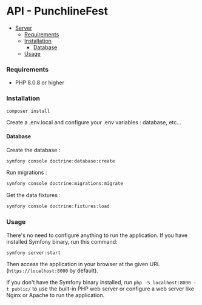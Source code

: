 API - PunchlineFest
========================

- [Server](#server)
    - [Requirements](#requirements)
    - [Installation](#installation)
        - [Database](#database)
    - [Usage](#usage)

### Requirements

* PHP 8.0.8 or higher

### Installation

```cmd 
composer install
```  

Create a .env.local and configure your .env variables : database, etc...

#### Database

Create the database :
```cmd
symfony console doctrine:database:create
```

Run migrations :
```cmd
symfony console doctrine:migrations:migrate
```

Get the data fixtures :
```cmd
symfony console doctrine:fixtures:load
```

### Usage

There's no need to configure anything to run the application. If you have
installed Symfony binary, run this command:

```cmd
symfony server:start
```

Then access the application in your browser at the given URL (`https://localhost:8000` by default).

If you don't have the Symfony binary installed, run `php -S localhost:8000 -t public/`
to use the built-in PHP web server or configure a web server like Nginx or
Apache to run the application.